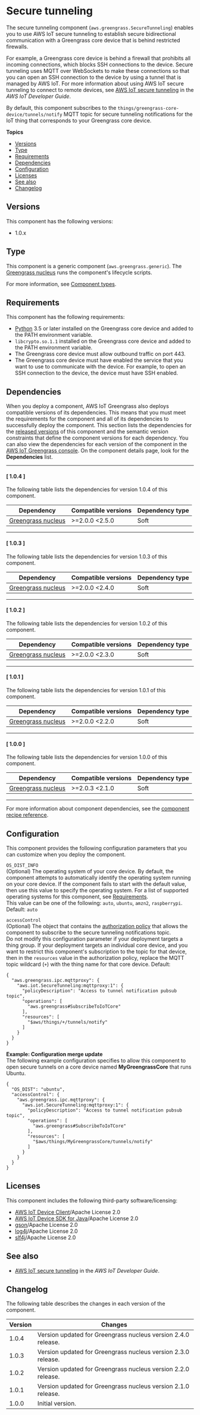 # Secure tunneling<a name="secure-tunneling-component"></a>

The secure tunneling component \(`aws.greengrass.SecureTunneling`\) enables you to use AWS IoT secure tunneling to establish secure bidirectional communication with a Greengrass core device that is behind restricted firewalls\. 

For example, a Greengrass core device is behind a firewall that prohibits all incoming connections, which blocks SSH connections to the device\. Secure tunneling uses MQTT over WebSockets to make these connections so that you can open an SSH connection to the device by using a tunnel that is managed by AWS IoT\. For more information about using AWS IoT secure tunneling to connect to remote devices, see [AWS IoT secure tunneling](https://docs.aws.amazon.com/iot/latest/developerguide/secure-tunneling.html) in the *AWS IoT Developer Guide*\.

By default, this component subscribes to the `things/greengrass-core-device/tunnels/notify` MQTT topic for secure tunneling notifications for the IoT thing that corresponds to your Greengrass core device\. 



**Topics**
+ [Versions](#secure-tunneling-component-versions)
+ [Type](#secure-tunneling-component-type)
+ [Requirements](#secure-tunneling-component-requirements)
+ [Dependencies](#secure-tunneling-component-dependencies)
+ [Configuration](#secure-tunneling-component-configuration)
+ [Licenses](#secure-tunneling-component-licenses)
+ [See also](#secure-tunneling-component-see-also)
+ [Changelog](#secure-tunneling-component-changelog)

## Versions<a name="secure-tunneling-component-versions"></a>

This component has the following versions:
+ 1\.0\.x

## Type<a name="secure-tunneling-component-type"></a>

<a name="public-component-type-generic"></a>This component is a generic component \(`aws.greengrass.generic`\)\. The [Greengrass nucleus](greengrass-nucleus-component.md) runs the component's lifecycle scripts\.

<a name="public-component-type-more-information"></a>For more information, see [Component types](manage-components.md#component-types)\.

## Requirements<a name="secure-tunneling-component-requirements"></a>

This component has the following requirements:
+ [Python](https://www.python.org/) 3\.5 or later installed on the Greengrass core device and added to the PATH environment variable\.
+ `libcrypto.so.1.1` installed on the Greengrass core device and added to the PATH environment variable\.
+ The Greengrass core device must allow outbound traffic on port 443\. 
+ The Greengrass core device must have enabled the service that you want to use to communicate with the device\. For example, to open an SSH connection to the device, the device must have SSH enabled\. 

## Dependencies<a name="secure-tunneling-component-dependencies"></a>

When you deploy a component, AWS IoT Greengrass also deploys compatible versions of its dependencies\. This means that you must meet the requirements for the component and all of its dependencies to successfully deploy the component\. This section lists the dependencies for the [released versions](#secure-tunneling-component-changelog) of this component and the semantic version constraints that define the component versions for each dependency\. You can also view the dependencies for each version of the component in the [AWS IoT Greengrass console](https://console.aws.amazon.com/greengrass)\. On the component details page, look for the **Dependencies** list\.

------
#### [ 1\.0\.4 ]

The following table lists the dependencies for version 1\.0\.4 of this component\.


| Dependency | Compatible versions | Dependency type | 
| --- | --- | --- | 
| [Greengrass nucleus](greengrass-nucleus-component.md) |  >=2\.0\.0 <2\.5\.0  | Soft | 

------
#### [ 1\.0\.3 ]

The following table lists the dependencies for version 1\.0\.3 of this component\.


| Dependency | Compatible versions | Dependency type | 
| --- | --- | --- | 
| [Greengrass nucleus](greengrass-nucleus-component.md) |  >=2\.0\.0 <2\.4\.0  | Soft | 

------
#### [ 1\.0\.2 ]

The following table lists the dependencies for version 1\.0\.2 of this component\.


| Dependency | Compatible versions | Dependency type | 
| --- | --- | --- | 
| [Greengrass nucleus](greengrass-nucleus-component.md) |  >=2\.0\.0 <2\.3\.0  | Soft | 

------
#### [ 1\.0\.1 ]

The following table lists the dependencies for version 1\.0\.1 of this component\.


| Dependency | Compatible versions | Dependency type | 
| --- | --- | --- | 
| [Greengrass nucleus](greengrass-nucleus-component.md) |  >=2\.0\.0 <2\.2\.0  | Soft | 

------
#### [ 1\.0\.0 ]

The following table lists the dependencies for version 1\.0\.0 of this component\.


| Dependency | Compatible versions | Dependency type | 
| --- | --- | --- | 
| [Greengrass nucleus](greengrass-nucleus-component.md) |  >=2\.0\.3 <2\.1\.0  | Soft | 

------

For more information about component dependencies, see the [component recipe reference](component-recipe-reference.md#recipe-reference-component-dependencies)\.

## Configuration<a name="secure-tunneling-component-configuration"></a>

This component provides the following configuration parameters that you can customize when you deploy the component\.

`OS_DIST_INFO`  
\(Optional\) The operating system of your core device\. By default, the component attempts to automatically identify the operating system running on your core device\. If the component fails to start with the default value, then use this value to specify the operating system\. For a list of supported operating systems for this component, see [Requirements](setting-up.md#greengrass-v2-requirements)\.  
This value can be one of the following: `auto`, `ubuntu`, `amzn2`, `raspberrypi`\.  
Default: `auto`

`accessControl`  
\(Optional\) The object that contains the [authorization policy](interprocess-communication.md#ipc-authorization-policies) that allows the component to subscribe to the secure tunneling notifications topic\.   
Do not modify this configuration parameter if your deployment targets a thing group\. If your deployment targets an individual core device, and you want to restrict this component's subscription to the topic for that device, then in the `resources` value in the authorization policy, replace the MQTT topic wildcard \(`+`\) with the thing name for that core device\. 
Default:   

```
{
  "aws.greengrass.ipc.mqttproxy": {
    "aws.iot.SecureTunneling:mqttproxy:1": {
      "policyDescription": "Access to tunnel notification pubsub topic",
      "operations": [
        "aws.greengrass#SubscribeToIoTCore"
      ],
      "resources": [
        "$aws/things/+/tunnels/notify"
      ]
    }
  }
}
```

**Example: Configuration merge update**  
The following example configuration specifies to allow this component to open secure tunnels on a core device named **MyGreengrassCore** that runs Ubuntu\.  

```
{
  "OS_DIST": "ubuntu",
  "accessControl": {
    "aws.greengrass.ipc.mqttproxy": {
      "aws.iot.SecureTunneling:mqttproxy:1": {
        "policyDescription": "Access to tunnel notification pubsub topic",
        "operations": [
          "aws.greengrass#SubscribeToIoTCore"
        ],
        "resources": [
          "$aws/things/MyGreengrassCore/tunnels/notify"
        ]
      }
    }
  }
}
```

## Licenses<a name="secure-tunneling-component-licenses"></a>

This component includes the following third\-party software/licensing:
+ [AWS IoT Device Client](https://github.com/awslabs/aws-iot-device-client)/Apache License 2\.0
+ [AWS IoT Device SDK for Java](https://github.com/aws/aws-greengrass-core-sdk-java/)/Apache License 2\.0
+ [gson](https://github.com/google/gson)/Apache License 2\.0
+ [log4j](https://logging.apache.org/log4j/2.x/)/Apache License 2\.0
+ [slf4j](http://www.slf4j.org/)/Apache License 2\.0

## See also<a name="secure-tunneling-component-see-also"></a>
+ [AWS IoT secure tunneling](https://docs.aws.amazon.com/iot/latest/developerguide/secure-tunneling.html) in the *AWS IoT Developer Guide*\.

## Changelog<a name="secure-tunneling-component-changelog"></a>

The following table describes the changes in each version of the component\.


|  **Version**  |  **Changes**  | 
| --- | --- | 
|  1\.0\.4  |  Version updated for Greengrass nucleus version 2\.4\.0 release\.  | 
|  1\.0\.3  |  Version updated for Greengrass nucleus version 2\.3\.0 release\.  | 
|  1\.0\.2  |  Version updated for Greengrass nucleus version 2\.2\.0 release\.  | 
|  1\.0\.1  |  Version updated for Greengrass nucleus version 2\.1\.0 release\.  | 
|  1\.0\.0  |  Initial version\.  | 